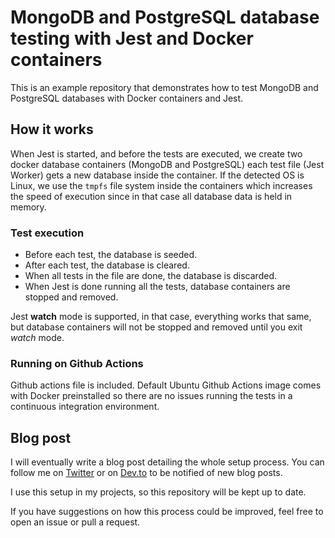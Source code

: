 # MongoDB and PostgreSQL database testing with Jest and Docker containers

This is an example repository that demonstrates how to test MongoDB and PostgreSQL databases with Docker containers
and Jest.

## How it works

When Jest is started, and before the tests are executed, we create two docker database containers (MongoDB and PostgreSQL) each test file (Jest Worker) gets a new database inside the container.
If the detected OS is Linux, we use the `tmpfs` file system inside the containers which increases the speed of execution since in that case all database data is held in memory.

### Test execution

- Before each test, the database is seeded.
- After each test, the database is cleared.
- When all tests in the file are done, the database is discarded.
- When Jest is done running all the tests, database containers are stopped and removed.

Jest **watch** mode is supported, in that case, everything works that same, but database containers will not be stopped and removed until you exit _watch_ mode.

### Running on Github Actions

Github actions file is included. Default Ubuntu Github Actions image comes with Docker preinstalled so there are no issues running the tests in a continuous integration environment.

## Blog post

I will eventually write a blog post detailing the whole setup process. You can follow me on [Twitter](https://twitter.com/iki_xx) or on [Dev.to](https://dev.to/ivandotv)
to be notified of new blog posts.

I use this setup in my projects, so this repository will be kept up to date.

If you have suggestions on how this process could be improved, feel free to open an issue or pull a request.
